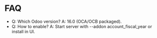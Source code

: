 # FAQ

- Q: Which Odoo version? A: 16.0 (OCA/OCB packaged).
- Q: How to enable? A: Start server with --addon account_fiscal_year or install in UI.
